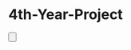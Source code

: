 4th-Year-Project
================
<LinearLayout xmlns:android="http://schemas.android.com/apk/res/android"
    xmlns:tools="http://schemas.android.com/tools"
    android:layout_width="match_parent"
    android:layout_height="match_parent"
    android:orientation="vertical"
    tools:context=".MainActivity" >
    <TextView
        android:id="@+id/speechRec"
        android:layout_width="wrap_content"
        android:layout_height="wrap_content"
        android:textSize="30sp"
        android:layout_gravity="center"
        android:text="@string/SpeechRecognition" />
   <Button
        android:id="@+id/start"
        android:layout_width="wrap_content"
        android:layout_height="wrap_content"
        android:layout_gravity="center"
        android:text="@string/StartSpeechRecognition" />
     <TextView
        android:id="@+id/speak"
        android:textSize="30sp"
        android:layout_width="wrap_content"
        android:layout_height="wrap_content"
        android:layout_gravity="center" />
</LinearLayout>
